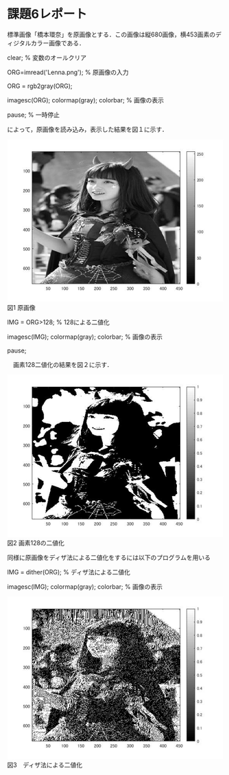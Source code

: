 # 課題6レポート

標準画像「橋本環奈」を原画像とする．この画像は縦680画像，横453画素のディジタルカラー画像である．

clear; % 変数のオールクリア

ORG=imread('Lenna.png'); % 原画像の入力

ORG = rgb2gray(ORG);

imagesc(ORG); colormap(gray); colorbar; % 画像の表示

pause; % 一時停止

によって，原画像を読み込み，表示した結果を図１に示す．

![原画像](https://github.com/Tsutayaa/lecture_image_processing/blob/master/image/kadai6.1.jpg) 
図1 原画像


IMG = ORG>128; % 128による二値化

imagesc(IMG); colormap(gray); colorbar; % 画像の表示

pause;

　画素128二値化の結果を図２に示す．

![原画像](https://github.com/Tsutayaa/lecture_image_processing/blob/master/image/kadai6.2.jpg)
図2  画素128の二値化

同様に原画像をディザ法による二値化をするには以下のプログラムを用いる

IMG = dither(ORG); % ディザ法による二値化

imagesc(IMG); colormap(gray); colorbar; % 画像の表示

![原画像](https://github.com/Tsutayaa/lecture_image_processing/blob/master/image/kadai6.3.jpg)  
図3　ディザ法による二値化

